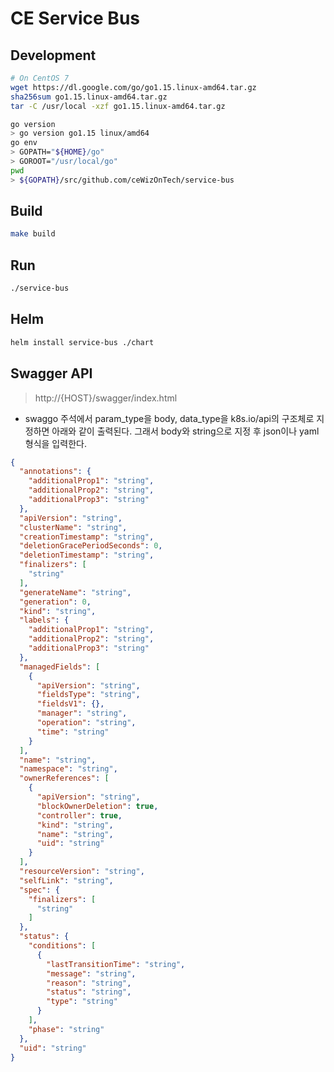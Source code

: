 # CE Service Bus

## Development

```bash
# On CentOS 7
wget https://dl.google.com/go/go1.15.linux-amd64.tar.gz
sha256sum go1.15.linux-amd64.tar.gz
tar -C /usr/local -xzf go1.15.linux-amd64.tar.gz

go version
> go version go1.15 linux/amd64
go env
> GOPATH="${HOME}/go"
> GOROOT="/usr/local/go"
pwd
> ${GOPATH}/src/github.com/ceWizOnTech/service-bus

```

## Build

```bash
make build
```

## Run

```bash
./service-bus
```

## Helm

```bash
helm install service-bus ./chart
```

## Swagger API

> http://{HOST}/swagger/index.html

- swaggo 주석에서 param_type을 body, data_type을 k8s.io/api의 구조체로 지정하면 아래와 같이 출력된다.
그래서 body와 string으로 지정 후 json이나 yaml 형식을 입력한다.

```json
{
  "annotations": {
    "additionalProp1": "string",
    "additionalProp2": "string",
    "additionalProp3": "string"
  },
  "apiVersion": "string",
  "clusterName": "string",
  "creationTimestamp": "string",
  "deletionGracePeriodSeconds": 0,
  "deletionTimestamp": "string",
  "finalizers": [
    "string"
  ],
  "generateName": "string",
  "generation": 0,
  "kind": "string",
  "labels": {
    "additionalProp1": "string",
    "additionalProp2": "string",
    "additionalProp3": "string"
  },
  "managedFields": [
    {
      "apiVersion": "string",
      "fieldsType": "string",
      "fieldsV1": {},
      "manager": "string",
      "operation": "string",
      "time": "string"
    }
  ],
  "name": "string",
  "namespace": "string",
  "ownerReferences": [
    {
      "apiVersion": "string",
      "blockOwnerDeletion": true,
      "controller": true,
      "kind": "string",
      "name": "string",
      "uid": "string"
    }
  ],
  "resourceVersion": "string",
  "selfLink": "string",
  "spec": {
    "finalizers": [
      "string"
    ]
  },
  "status": {
    "conditions": [
      {
        "lastTransitionTime": "string",
        "message": "string",
        "reason": "string",
        "status": "string",
        "type": "string"
      }
    ],
    "phase": "string"
  },
  "uid": "string"
}
```
